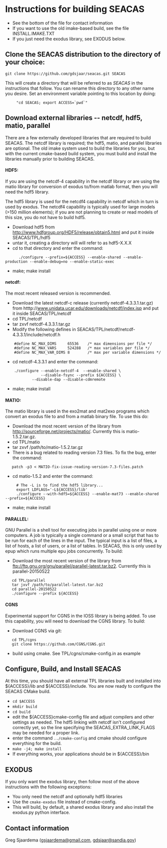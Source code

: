 # Instructions for building SEACAS
 * See the bottom of the file for contact information
 * If you want to use the old imake-based build, see the file INSTALL.IMAKE.TXT
 * If you just need the exodus library, see EXODUS below.

## Clone the SEACAS distribution to the directory of your choice:
```
git clone https://github.com/gdsjaar/seacas.git SEACAS
```
This will create a directory that will be referred to as _SEACAS_ in
the instructions that follow. You can rename this directory to any
other name you desire. Set an environment variable pointing to this
location by doing:
```
     "cd SEACAS; export ACCESS=`pwd`"
```
## Download external libraries -- netcdf, hdf5, matio, parallel
There are a few externally developed libraries that are required to
build SEACAS.  The netcdf library is required; the hdf5, matio, and
parallel libraries are optional.  The old imake system used to build
the libraries for you, but with the current cmake-based build system,
you must build and install the libraries manually prior to building
SEACAS.


#### HDF5: 
If you are using the netcdf-4 capability in the netcdf library or are using the matio library for conversion of exodus to/from matlab format, then you will need the hdf5 library. 

The hdf5 library is used for the netcdf4 capability in netcdf which in
turn is used by exodus.  The netcdf4 capability is typically used for
large models (>150 million elements); if you are not planning to
create or read models of this size, you do not have to build hdf5. 

   * Download hdf5 from http://www.hdfgroup.org/HDF5/release/obtain5.html and put it inside SEACAS/TPL/hdf5
   * untar it, creating a directory will will refer to as hdf5-X.X.X
   * cd to that directory and enter the command:
```
      ./configure --prefix=${ACCESS} --enable-shared --enable-production --enable-debug=no --enable-static-exec
```
   * make; make install

#### netcdf:
The most recent released version is recommended. 

 * Download the latest netcdf-c release (currently netcdf-4.3.3.1.tar.gz) from htttp://www.unidata.ucar.edu/downloads/netcdf/index.jsp and put it inside SEACAS/TPL/netcdf
 * cd TPL/netcdf
 * tar zxvf netcdf-4.3.3.1.tar.gz
 * Modify the following defines in SEACAS/TPL/netcdf/netcdf-4.3.3.1/include/netcdf.h

```
	#define NC_MAX_DIMS     65536    /* max dimensions per file */
	#define NC_MAX_VARS     524288   /* max variables per file */
	#define NC_MAX_VAR_DIMS 8        /* max per variable dimensions */
```

 * cd netcdf-4.3.3.1 and enter the command:

```
	./configure --enable-netcdf-4  --enable-shared \
	            --disable-fsync --prefix ${ACCESS} \
		    --disable-dap --disable-cdmremote
```

 * make; make install

#### MATIO:
The matio library is used in the exo2mat and mat2exo programs which convert an exodus file to and from a matlab binary file.  To use this do:

 * Download the most recent version of the library from http://sourceforge.net/projects/matio/. Currently this is matio-1.5.2.tar.gz. 
 * cd TPL/matio
 * tar zxvf /path/to/matio-1.5.2.tar.gz
 * There is a bug related to reading version 7.3 files.  To fix the
bug, enter the command:
```
   patch -p3 < MATIO-fix-issue-reading-version-7.3-files.patch
```

 * cd matio-1.5.2 and enter the command:
```
     # The -L is to find the hdf5 library...
     export LDFLAGS='-L${ACCESS}/lib'
     ./configure --with-hdf5=${ACCESS} --enable-mat73 --enable-shared --prefix=${ACCESS}
```
 * make; make install

#### PARALLEL: 
GNU Parallel is a shell tool for executing jobs in parallel using one or more computers. A job is typically a single command or a small script that has to be run for each of the lines in the input. The typical input is a list of files, a list of hosts, a list of users, or a list of tables.  In SEACAS, this is only used by epup which runs multiple epu jobs concurrently.  To build:

   * Download the most recent version of the library from ftp://ftp.gnu.org/gnu/parallel/parallel-latest.tar.bz2. Currently this is parallel-20150522
```
   cd TPL/parallel
   tar jxvf /path/to/parallel-latest.tar.bz2
   cd parallel-20150522
   ./configure --prefix ${ACCESS}
```
#### CGNS
Experimental support for CGNS in the IOSS library is being added.  To use this capability, you will need to download the CGNS library.  To build:

   * Download CGNS via git:
```
   cd TPL/cgns
   git clone https://github.com/CGNS/CGNS.git
```
   * build using cmake.  See TPL/cgns/cmake-config.in as example

## Configure, Build, and Install SEACAS
At this time, you should have all external TPL libraries built and
installed into ${ACCESS}/lib and ${ACCESS}/include. You are now ready
to configure the SEACAS CMake build.

   * `cd $ACCESS`
   * `mkdir build`
   * `cd build`
   * edit the ${ACCESS}cmake-config file and adjust compilers and
     other settings as needed. The hdf5 linking with netcdf isn't
configured correctly yet, so the line specifying the
SEACAS_EXTRA_LINK_FLAGS may be needed for a proper link.
   * enter the command `../cmake-config` and cmake should configure
everything for the build.
   * `make -j4; make install`
   * If everything works, your applications should be in ${ACCESS}/bin

## EXODUS
If you only want the exodus library, then follow most of the above
instructions with the following exceptions:
  * You only need the netcdf and optionally hdf5 libraries
  * Use the `cmake-exodus` file instead of cmake-config.
  * This will build, by default, a shared exodus library and also
install the exodus.py python interface.

## Contact information

 Greg Sjaardema  (gsjaardema@gmail.com,  gdsjaar@sandia.gov)
      
